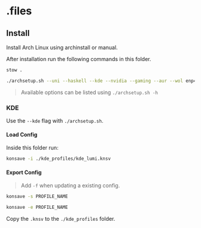 # .files

## Install

Install Arch Linux using archinstall or manual.

After installation run the following commands in this folder.

```sh
stow .
```

```sh
./archsetup.sh --uni --haskell --kde --nvidia --gaming --aur --wol enp42s0
```

> Available options can be listed using `./archsetup.sh -h`

### KDE

Use the `--kde` flag with `./archsetup.sh`.

#### Load Config

Inside this folder run:

```sh
konsave -i ./kde_profiles/kde_lumi.knsv
```

#### Export Config

> Add `-f` when updating a existing config.

```sh
konsave -s PROFILE_NAME
```

```sh
konsave -e PROFILE_NAME
```

Copy the `.knsv` to the `./kde_profiles` folder.
